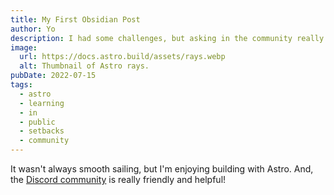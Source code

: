 ```yaml
---
title: My First Obsidian Post
author: Yo
description: I had some challenges, but asking in the community really helped!
image:
  url: https://docs.astro.build/assets/rays.webp
  alt: Thumbnail of Astro rays.
pubDate: 2022-07-15
tags:
  - astro
  - learning
  - in
  - public
  - setbacks
  - community
---
```

It wasn't always smooth sailing, but I'm enjoying building with Astro. And, the [Discord community](https://astro.build/chat) is really friendly and helpful!